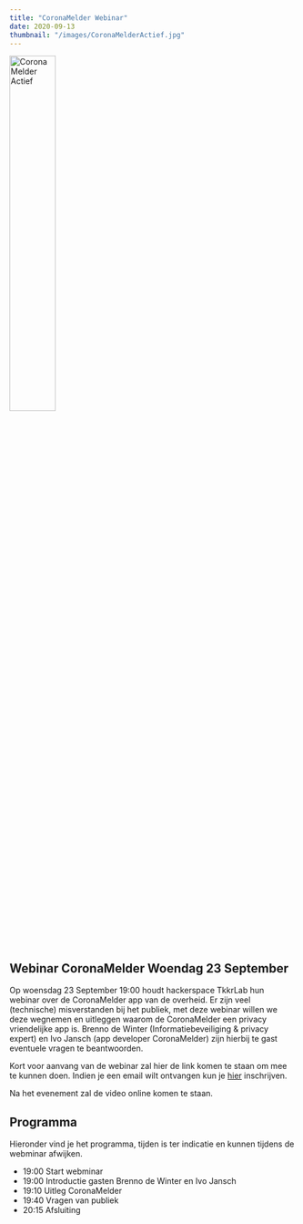 ```yaml
---
title: "CoronaMelder Webinar"
date: 2020-09-13
thumbnail: "/images/CoronaMelderActief.jpg"
---
```


<img alt="CoronaMelder Actief" src="/images/CoronaMelderActief.jpg" height="40%" width="40%" align="middle">

## Webinar CoronaMelder Woendag 23 September


Op woensdag 23 September 19:00 houdt hackerspace TkkrLab hun webinar over de CoronaMelder app van de overheid. Er zijn veel (technische) misverstanden bij het publiek, met deze webinar willen we deze wegnemen en uitleggen waarom de CoronaMelder een privacy vriendelijke app is. Brenno de Winter (Informatiebeveiliging & privacy expert) en Ivo Jansch (app developer CoronaMelder) zijn hierbij te gast eventuele vragen te beantwoorden. 

Kort voor aanvang van de webinar zal hier de link komen te staan om mee te kunnen doen. Indien je een email wilt ontvangen kun je [hier](https://forms.gle/X5BjjPybExW6qgey5) inschrijven.

Na het evenement zal de video online komen te staan.

## Programma
Hieronder vind je het programma, tijden is ter indicatie en kunnen tijdens de webminar afwijken.

* 19:00 Start webminar
* 19:00 Introductie gasten Brenno de Winter en Ivo Jansch
* 19:10 Uitleg CoronaMelder 
* 19:40 Vragen van publiek
* 20:15 Afsluiting
